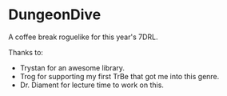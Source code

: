 DungeonDive
===========

A coffee break roguelike for this year's 7DRL.

Thanks to:

* Trystan for an awesome library.
* Trog for supporting my first TrBe that got me into this genre.
* Dr. Diament for lecture time to work on this.
